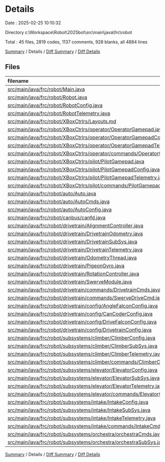 # Details

Date : 2025-02-25 10:10:32

Directory c:\\Workspace\\Robot\\2025bot\\src\\main\\java\\frc\\robot

Total : 45 files,  2819 codes, 1137 comments, 928 blanks, all 4884 lines

[Summary](results.md) / Details / [Diff Summary](diff.md) / [Diff Details](diff-details.md)

## Files
| filename | language | code | comment | blank | total |
| :--- | :--- | ---: | ---: | ---: | ---: |
| [src/main/java/frc/robot/Main.java](/src/main/java/frc/robot/Main.java) | Java | 8 | 13 | 5 | 26 |
| [src/main/java/frc/robot/Robot.java](/src/main/java/frc/robot/Robot.java) | Java | 181 | 60 | 58 | 299 |
| [src/main/java/frc/robot/RobotConfig.java](/src/main/java/frc/robot/RobotConfig.java) | Java | 36 | 3 | 15 | 54 |
| [src/main/java/frc/robot/RobotTelemetry.java](/src/main/java/frc/robot/RobotTelemetry.java) | Java | 55 | 50 | 26 | 131 |
| [src/main/java/frc/robot/XBoxCtrlrs/Layouts.md](/src/main/java/frc/robot/XBoxCtrlrs/Layouts.md) | Markdown | 53 | 0 | 11 | 64 |
| [src/main/java/frc/robot/XBoxCtrlrs/operator/OperatorGamepad.java](/src/main/java/frc/robot/XBoxCtrlrs/operator/OperatorGamepad.java) | Java | 119 | 70 | 55 | 244 |
| [src/main/java/frc/robot/XBoxCtrlrs/operator/OperatorGamepadConfig.java](/src/main/java/frc/robot/XBoxCtrlrs/operator/OperatorGamepadConfig.java) | Java | 40 | 9 | 10 | 59 |
| [src/main/java/frc/robot/XBoxCtrlrs/operator/OperatorGamepadTelemetry.java](/src/main/java/frc/robot/XBoxCtrlrs/operator/OperatorGamepadTelemetry.java) | Java | 84 | 6 | 21 | 111 |
| [src/main/java/frc/robot/XBoxCtrlrs/operator/commands/OperatorGamepadCmds.java](/src/main/java/frc/robot/XBoxCtrlrs/operator/commands/OperatorGamepadCmds.java) | Java | 49 | 12 | 21 | 82 |
| [src/main/java/frc/robot/XBoxCtrlrs/pilot/PilotGamepad.java](/src/main/java/frc/robot/XBoxCtrlrs/pilot/PilotGamepad.java) | Java | 113 | 66 | 49 | 228 |
| [src/main/java/frc/robot/XBoxCtrlrs/pilot/PilotGamepadConfig.java](/src/main/java/frc/robot/XBoxCtrlrs/pilot/PilotGamepadConfig.java) | Java | 40 | 9 | 10 | 59 |
| [src/main/java/frc/robot/XBoxCtrlrs/pilot/PilotGamepadTelemetry.java](/src/main/java/frc/robot/XBoxCtrlrs/pilot/PilotGamepadTelemetry.java) | Java | 84 | 6 | 21 | 111 |
| [src/main/java/frc/robot/XBoxCtrlrs/pilot/commands/PilotGamepadCmds.java](/src/main/java/frc/robot/XBoxCtrlrs/pilot/commands/PilotGamepadCmds.java) | Java | 40 | 11 | 17 | 68 |
| [src/main/java/frc/robot/auto/Auto.java](/src/main/java/frc/robot/auto/Auto.java) | Java | 187 | 46 | 38 | 271 |
| [src/main/java/frc/robot/auto/AutoCmds.java](/src/main/java/frc/robot/auto/AutoCmds.java) | Java | 52 | 34 | 16 | 102 |
| [src/main/java/frc/robot/auto/AutoConfig.java](/src/main/java/frc/robot/auto/AutoConfig.java) | Java | 23 | 4 | 12 | 39 |
| [src/main/java/frc/robot/canbus/canfd.java](/src/main/java/frc/robot/canbus/canfd.java) | Java | 5 | 0 | 4 | 9 |
| [src/main/java/frc/robot/drivetrain/AlignmentController.java](/src/main/java/frc/robot/drivetrain/AlignmentController.java) | Java | 61 | 6 | 14 | 81 |
| [src/main/java/frc/robot/drivetrain/DrivetrainOdometry.java](/src/main/java/frc/robot/drivetrain/DrivetrainOdometry.java) | Java | 39 | 8 | 10 | 57 |
| [src/main/java/frc/robot/drivetrain/DrivetrainSubSys.java](/src/main/java/frc/robot/drivetrain/DrivetrainSubSys.java) | Java | 153 | 75 | 60 | 288 |
| [src/main/java/frc/robot/drivetrain/DrivetrainTelemetry.java](/src/main/java/frc/robot/drivetrain/DrivetrainTelemetry.java) | Java | 45 | 37 | 15 | 97 |
| [src/main/java/frc/robot/drivetrain/OdometryThread.java](/src/main/java/frc/robot/drivetrain/OdometryThread.java) | Java | 214 | 194 | 74 | 482 |
| [src/main/java/frc/robot/drivetrain/PigeonGyro.java](/src/main/java/frc/robot/drivetrain/PigeonGyro.java) | Java | 22 | 9 | 12 | 43 |
| [src/main/java/frc/robot/drivetrain/RotationController.java](/src/main/java/frc/robot/drivetrain/RotationController.java) | Java | 50 | 6 | 14 | 70 |
| [src/main/java/frc/robot/drivetrain/SwerveModule.java](/src/main/java/frc/robot/drivetrain/SwerveModule.java) | Java | 142 | 124 | 51 | 317 |
| [src/main/java/frc/robot/drivetrain/commands/DrivetrainCmds.java](/src/main/java/frc/robot/drivetrain/commands/DrivetrainCmds.java) | Java | 16 | 11 | 7 | 34 |
| [src/main/java/frc/robot/drivetrain/commands/SwerveDriveCmd.java](/src/main/java/frc/robot/drivetrain/commands/SwerveDriveCmd.java) | Java | 90 | 23 | 18 | 131 |
| [src/main/java/frc/robot/drivetrain/config/AngleFalconConfig.java](/src/main/java/frc/robot/drivetrain/config/AngleFalconConfig.java) | Java | 49 | 21 | 13 | 83 |
| [src/main/java/frc/robot/drivetrain/config/CanCoderConfig.java](/src/main/java/frc/robot/drivetrain/config/CanCoderConfig.java) | Java | 12 | 7 | 5 | 24 |
| [src/main/java/frc/robot/drivetrain/config/DriveFalconConfig.java](/src/main/java/frc/robot/drivetrain/config/DriveFalconConfig.java) | Java | 44 | 16 | 12 | 72 |
| [src/main/java/frc/robot/drivetrain/config/DrivetrainConfig.java](/src/main/java/frc/robot/drivetrain/config/DrivetrainConfig.java) | Java | 95 | 63 | 30 | 188 |
| [src/main/java/frc/robot/subsystems/climber/ClimberConfig.java](/src/main/java/frc/robot/subsystems/climber/ClimberConfig.java) | Java | 52 | 17 | 20 | 89 |
| [src/main/java/frc/robot/subsystems/climber/ClimberSubSys.java](/src/main/java/frc/robot/subsystems/climber/ClimberSubSys.java) | Java | 70 | 19 | 25 | 114 |
| [src/main/java/frc/robot/subsystems/climber/ClimberTelemetry.java](/src/main/java/frc/robot/subsystems/climber/ClimberTelemetry.java) | Java | 11 | 0 | 4 | 15 |
| [src/main/java/frc/robot/subsystems/climber/commands/ClimberCmds.java](/src/main/java/frc/robot/subsystems/climber/commands/ClimberCmds.java) | Java | 38 | 4 | 9 | 51 |
| [src/main/java/frc/robot/subsystems/elevator/ElevatorConfig.java](/src/main/java/frc/robot/subsystems/elevator/ElevatorConfig.java) | Java | 58 | 17 | 21 | 96 |
| [src/main/java/frc/robot/subsystems/elevator/ElevatorSubSys.java](/src/main/java/frc/robot/subsystems/elevator/ElevatorSubSys.java) | Java | 98 | 18 | 24 | 140 |
| [src/main/java/frc/robot/subsystems/elevator/ElevatorTelemetry.java](/src/main/java/frc/robot/subsystems/elevator/ElevatorTelemetry.java) | Java | 13 | 0 | 4 | 17 |
| [src/main/java/frc/robot/subsystems/elevator/commands/ElevatorCmds.java](/src/main/java/frc/robot/subsystems/elevator/commands/ElevatorCmds.java) | Java | 52 | 4 | 14 | 70 |
| [src/main/java/frc/robot/subsystems/intake/IntakeConfig.java](/src/main/java/frc/robot/subsystems/intake/IntakeConfig.java) | Java | 18 | 9 | 13 | 40 |
| [src/main/java/frc/robot/subsystems/intake/IntakeSubSys.java](/src/main/java/frc/robot/subsystems/intake/IntakeSubSys.java) | Java | 77 | 31 | 25 | 133 |
| [src/main/java/frc/robot/subsystems/intake/IntakeTelemetry.java](/src/main/java/frc/robot/subsystems/intake/IntakeTelemetry.java) | Java | 9 | 2 | 4 | 15 |
| [src/main/java/frc/robot/subsystems/intake/commands/IntakeCmds.java](/src/main/java/frc/robot/subsystems/intake/commands/IntakeCmds.java) | Java | 46 | 15 | 15 | 76 |
| [src/main/java/frc/robot/subsystems/orchestra/orchestraCmds.java](/src/main/java/frc/robot/subsystems/orchestra/orchestraCmds.java) | Java | 15 | 0 | 5 | 20 |
| [src/main/java/frc/robot/subsystems/orchestra/orchestraSubSys.java](/src/main/java/frc/robot/subsystems/orchestra/orchestraSubSys.java) | Java | 61 | 2 | 21 | 84 |

[Summary](results.md) / Details / [Diff Summary](diff.md) / [Diff Details](diff-details.md)